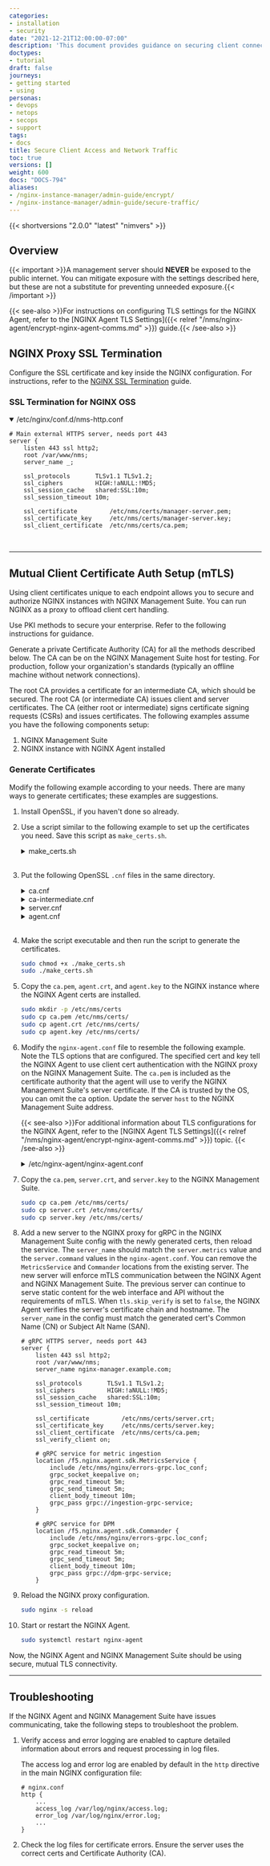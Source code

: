 ```yaml
---
categories:
- installation
- security
date: "2021-12-21T12:00:00-07:00"
description: 'This document provides guidance on securing client connections to NGINX Management Suite as well as securing the traffic between the NGINX Management Suite management plane and NGINX data planes. '
doctypes:
- tutorial
draft: false
journeys:
- getting started
- using
personas:
- devops
- netops
- secops
- support
tags:
- docs
title: Secure Client Access and Network Traffic
toc: true
versions: []
weight: 600
docs: "DOCS-794"
aliases:
- /nginx-instance-manager/admin-guide/encrypt/
- /nginx-instance-manager/admin-guide/secure-traffic/
---
```


{{< shortversions "2.0.0" "latest" "nimvers" >}}
## Overview

{{< important >}}A management server should **NEVER** be exposed to the public internet. You can mitigate exposure with the settings described here, but these are not a substitute for preventing unneeded exposure.{{< /important >}}

{{< see-also >}}For instructions on configuring TLS settings for the NGINX Agent, refer to the [NGINX Agent TLS Settings]({{< relref "/nms/nginx-agent/encrypt-nginx-agent-comms.md" >}}) guide.{{< /see-also >}}

## NGINX Proxy SSL Termination

Configure the SSL certificate and key inside the NGINX configuration. For instructions, refer to the [NGINX SSL Termination](https://docs.nginx.com/nginx/admin-guide/security-controls/terminating-ssl-http/) guide.

### SSL Termination for NGINX OSS

<details open>
    <summary>/etc/nginx/conf.d/nms-http.conf</summary>

```nginx
# Main external HTTPS server, needs port 443
server {
    listen 443 ssl http2;
    root /var/www/nms;
    server_name _;

    ssl_protocols       TLSv1.1 TLSv1.2;
    ssl_ciphers         HIGH:!aNULL:!MD5;
    ssl_session_cache   shared:SSL:10m;
    ssl_session_timeout 10m;

    ssl_certificate         /etc/nms/certs/manager-server.pem;
    ssl_certificate_key     /etc/nms/certs/manager-server.key;
    ssl_client_certificate  /etc/nms/certs/ca.pem;
```

</details>

<br>

---

## Mutual Client Certificate Auth Setup (mTLS)

Using client certificates unique to each endpoint allows you to secure and authorize NGINX instances with NGINX Management Suite. You can run NGINX as a proxy to offload client cert handling.

Use PKI methods to secure your enterprise. Refer to the following instructions for guidance.

Generate a private Certificate Authority (CA) for all the methods described below. The CA can be on the NGINX Management Suite host for testing. For production, follow your organization's standards (typically an offline machine without network connections).

The root CA provides a certificate for an intermediate CA, which should be secured. The root CA (or intermediate CA) issues client and server certificates. The CA (either root or intermediate) signs certificate signing requests (CSRs) and issues certificates. The following examples assume you have the following components setup:

1. NGINX Management Suite
2. NGINX instance with NGINX Agent installed

### Generate Certificates

Modify the following example according to your needs. There are many ways to generate certificates; these examples are suggestions.

1. Install OpenSSL, if you haven't done so already.
2. Use a script similar to the following example to set up the certificates you need. Save this script as `make_certs.sh`.

    <details>
        <summary>make_certs.sh</summary>

    ```bash
    #!/bin/bash
    set -e

    make_ca() {
        echo "Creating Self-Signed Root CA certificate and key"
        openssl req \
            -new \
            -nodes \
            -x509 \
            -keyout ca.key \
            -out ca.crt \
            -config ca.cnf \
            -extensions v3_req \
            -days 1826  # 5 years
    }

    make_int() {
        echo "Creating Intermediate CA certificate and key"
        openssl req \
            -new \
            -nodes \
            -keyout ca_int.key \
            -out ca_int.csr \
            -config ca-intermediate.cnf \
            -extensions v3_req
        openssl req -in ca_int.csr -noout -verify
        openssl x509 \
            -req \
            -CA ca.crt \
            -CAkey ca.key \
            -CAcreateserial \
            -in ca_int.csr \
            -out ca_int.crt \
            -extfile ca-intermediate.cnf \
            -extensions v3_req \
            -days 365 # 1 year
        openssl verify -CAfile ca.crt ca_int.crt
        echo "Creating CA chain"
        cat ca_int.crt ca.crt > ca.pem
    }

    make_server() {
        echo "Creating nginx-manger certificate and key"
        openssl req \
            -new \
            -nodes \
            -keyout server.key \
            -out server.csr \
            -config server.cnf
        openssl req -in server.csr -noout -verify
        openssl x509 \
            -req \
            -CA ca_int.crt \
            -CAkey ca_int.key \
            -CAcreateserial \
            -in server.csr \
            -out server.crt \
            -extfile server.cnf \
            -extensions v3_req \
            -days 365 # 1 year
        openssl verify -CAfile ca.pem server.crt
    }

    make_agent() {
        echo "Creating Agent certificate and key"
        openssl req \
            -new \
            -nodes \
            -keyout agent.key \
            -out agent.csr \
            -config agent.cnf
        openssl req -in agent.csr -noout -verify
        openssl x509 \
            -req \
            -CA ca.crt \
            -CAkey ca.key \
            -CAcreateserial \
            -in agent.csr \
            -out agent.crt \
            -extfile agent.cnf \
            -extensions v3_req \
            -days 365 # 1 year
        openssl verify -CAfile ca.pem agent.crt
    }

    # MAIN
    make_ca
    make_int
    make_server
    make_agent
    ```

    </details><br/>

3. Put the following OpenSSL `.cnf` files in the same directory.

    <details>
        <summary>ca.cnf</summary>

    {{<fa "download">}} {{<link "/admin/encrypt/ca.cnf" "ca.cnf">}}

    ``` yaml
    [req]
    default_bits        = 4096
    distinguished_name  = req_distinguished_name
    prompt              = no
    default_md          = sha256
    req_extensions      = v3_req

    # recommend changing these to your needs
    [req_distinguished_name]
    countryName                 = US
    stateOrProvinceName         = California
    localityName                = San Francisco
    organizationName            = NGINX, Inc.
    commonName                  = nms-ca

    [v3_req]
    basicConstraints = critical, CA:true
    keyUsage = critical, keyCertSign, cRLSign
    subjectKeyIdentifier = hash
    ```

    </details>

    <details>
        <summary>ca-intermediate.cnf</summary>

    ``` yaml
    [req]
    default_bits        = 4096
    distinguished_name  = req_distinguished_name
    prompt              = no
    default_md          = sha256
    req_extensions      = v3_req

    # recommend changing these to your needs
    [req_distinguished_name]
    countryName                 = US
    stateOrProvinceName         = California
    localityName                = San Francisco
    organizationName            = NGINX, Inc.
    commonName                  = nms-int-ca

    [v3_req]
    basicConstraints = critical, CA:true
    keyUsage = critical, keyCertSign, cRLSign
    subjectKeyIdentifier = hash
    ```

    </details>

    <details>
        <summary>server.cnf</summary>

    ``` yaml
    [req]
    prompt             = no
    default_bits       = 4096
    x509_extensions    = v3_req
    req_extensions     = v3_req
    default_md         = sha256
    distinguished_name = req_distinguished_name

    # recommend changing these to your needs
    [req_distinguished_name]
    countryName                 = US
    stateOrProvinceName         = California
    localityName                = San Francisco
    organizationName            = NGINX, Inc.
    commonName                  = nginx-manager.example.com

    [v3_req]
    basicConstraints = CA:FALSE
    keyUsage         = nonRepudiation, digitalSignature, keyEncipherment, keyAgreement
    extendedKeyUsage = critical, serverAuth
    subjectAltName = @alt_names

    # apply any DNS or IP SANs as needed
    [alt_names]
    DNS.1 = <NGINX-INSTANCE-MANAGER-FQDN>
    IP.1 = <NGINX-INSTANCE-MANAGER-IP>
    ```

    </details>

    <details>
        <summary>agent.cnf</summary>

    ``` yaml
    [req]
    prompt             = no
    default_bits       = 2048
    x509_extensions    = v3_req
    req_extensions     = v3_req
    default_md         = sha256
    distinguished_name = req_distinguished_name

    # recommend changing these to your needs
    [req_distinguished_name]
    countryName                 = US
    stateOrProvinceName         = California
    localityName                = San Francisco
    organizationName            = NGINX, Inc.
    commonName                  = agent.example.com

    [v3_req]
    basicConstraints = CA:FALSE
    keyUsage         = nonRepudiation, digitalSignature, keyEncipherment, keyAgreement
    extendedKeyUsage = critical, clientAuth
    ```

    </details><br/>

4. Make the script executable and then run the script to generate the certificates.

    ```bash
    sudo chmod +x ./make_certs.sh
    sudo ./make_certs.sh
    ```

5. Copy the `ca.pem`, `agent.crt`, and `agent.key` to the NGINX instance where the NGINX Agent certs are installed.

    ```bash
    sudo mkdir -p /etc/nms/certs
    sudo cp ca.pem /etc/nms/certs/
    sudo cp agent.crt /etc/nms/certs/
    sudo cp agent.key /etc/nms/certs/
    ```

6. Modify the `nginx-agent.conf` file to resemble the following example. Note the TLS options that are configured. The specified cert and key tell the NGINX Agent to use client cert authentication with the NGINX proxy on the NGINX Management Suite. The `ca.pem` is included as the certificate authority that the agent will use to verify the NGINX Management Suite's server certificate. If the CA is trusted by the OS, you can omit the ca option. Update the server `host` to the NGINX Management Suite address.

    {{< see-also >}}For additional information about TLS configurations for the NGINX Agent, refer to the [NGINX Agent TLS Settings]({{< relref "/nms/nginx-agent/encrypt-nginx-agent-comms.md" >}}) topic. {{< /see-also >}}

    <details>
        <summary>/etc/nginx-agent/nginx-agent.conf</summary>

    ```yaml {hl_lines=[8,22,23,24,25]}
    #
    # /etc/nginx-agent/nginx-agent.conf
    #
    # Configuration file for NGINX Agent.
    #
    # This file is to track agent configuration values that are meant to be statically set. There  
    # are additional agent configuration values that are set via the API and agent install script
    # which can be found in /var/lib/nginx-agent/agent-dynamic.conf. 

    # specify the server grpc port to connect to
    server:
        # host of the control plane
        host: <NGINX-INSTANCE-MANAGER-FQDN>
        grpcPort: 443
        # provide servername overrides if using SNI
        metrics: "nginx-manager.example.com"
        command: "nginx-manager.example.com"
    # tls options
    tls:
        enable: true
        skip_verify: false
        cert: /etc/nms/certs/agent.crt
        key: /etc/nms/certs/agent.key
        ca: /etc/nms/certs/ca.pem
    log:
        # set log level (panic, fatal, error, info, debug, trace; default "info")
        level: info
        # set log path. if empty, don't log to file.
        path: /var/log/nginx-agent/
    # data plane status message / 'heartbeat'
    nginx:
        # path of NGINX logs to exclude
        exclude_logs: ""

    dataplane:
        sync:
            enable: true
        # poll interval for data plane status
        status:
            poll_interval: 30s
    metrics:
        # specify the size of a buffer to build before sending metrics
        bulk_size: 20
        # specify metrics poll interval
        report_interval: 1m
        collection_interval: 15s
        mode: aggregated

    # OSS NGINX default config path
    # path to aux file dirs can also be added
    config_dirs: "/etc/nginx:/usr/local/etc/nginx"
    ```

    </details>

7. Copy the `ca.pem`, `server.crt`, and `server.key` to the NGINX Management Suite.

    ```bash
    sudo cp ca.pem /etc/nms/certs/
    sudo cp server.crt /etc/nms/certs/
    sudo cp server.key /etc/nms/certs/
    ```

8. Add a new server to the NGINX proxy for gRPC in the NGINX Management Suite config with the newly generated certs, then reload the service. The `server_name` should match the `server.metrics` value and the `server.command` values in the `nginx-agent.conf`. You can remove the  `MetricsService` and `Commander` locations from the existing server.
The new server will enforce mTLS communication between the NGINX Agent and NGINX Management Suite. The previous server can continue to serve static content for the web interface and API without the requirements of mTLS.
When `tls.skip_verify` is set to `false`, the NGINX Agent verifies the server's certificate chain and hostname. The `server_name` in the config must match the generated cert's Common Name (CN) or Subject Alt Name (SAN).

    ```nginx
    # gRPC HTTPS server, needs port 443
    server {
        listen 443 ssl http2;
        root /var/www/nms;
        server_name nginx-manager.example.com;

        ssl_protocols       TLSv1.1 TLSv1.2;
        ssl_ciphers         HIGH:!aNULL:!MD5;
        ssl_session_cache   shared:SSL:10m;
        ssl_session_timeout 10m;

        ssl_certificate         /etc/nms/certs/server.crt;
        ssl_certificate_key     /etc/nms/certs/server.key;
        ssl_client_certificate  /etc/nms/certs/ca.pem;
        ssl_verify_client on;

        # gRPC service for metric ingestion
        location /f5.nginx.agent.sdk.MetricsService {
            include /etc/nms/nginx/errors-grpc.loc_conf;
            grpc_socket_keepalive on;
            grpc_read_timeout 5m;
            grpc_send_timeout 5m;
            client_body_timeout 10m;
            grpc_pass grpc://ingestion-grpc-service;
        }

        # gRPC service for DPM
        location /f5.nginx.agent.sdk.Commander {
            include /etc/nms/nginx/errors-grpc.loc_conf;
            grpc_socket_keepalive on;
            grpc_read_timeout 5m;
            grpc_send_timeout 5m;
            client_body_timeout 10m;
            grpc_pass grpc://dpm-grpc-service;
        }
    ```

10. Reload the NGINX proxy configuration.

    ```bash
    sudo nginx -s reload
    ```

11. Start or restart the NGINX Agent.

    ```bash
    sudo systemctl restart nginx-agent
    ```

Now, the NGINX Agent and NGINX Management Suite should be using secure, mutual TLS connectivity.

---

## Troubleshooting

If the NGINX Agent and NGINX Management Suite have issues communicating, take the following steps to troubleshoot the problem.

1. Verify access and error logging are enabled to capture detailed information about errors and request processing in log files.

    The access log and error log are enabled by default in the `http` directive in the main NGINX configuration file:

    ``` nginx
    # nginx.conf
    http {
        ...
        access_log /var/log/nginx/access.log;
        error_log /var/log/nginx/error.log;
        ...
    }
    ```

2. Check the log files for certificate errors. Ensure the server uses the correct certs and Certificate Authority (CA).

